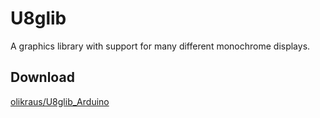 # U8glib

A graphics library with support for many different monochrome displays.

## Download

[olikraus/U8glib_Arduino](https://github.com/olikraus/U8glib_Arduino.git)
